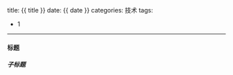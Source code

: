 title: {{ title }}
date: {{ date }}
categories: 技术
tags: 
- 1 
---
#### 标题
##### 子标题

<!-- more -->
